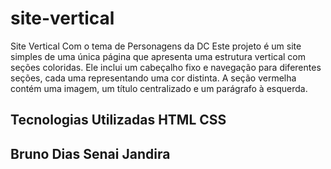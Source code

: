 # site-vertical
Site Vertical Com o tema de Personagens da DC
Este projeto é um site simples de uma única página que apresenta uma estrutura vertical com seções coloridas. Ele inclui um cabeçalho fixo e navegação para diferentes seções, cada uma representando uma cor distinta. A seção vermelha contém uma imagem, um título centralizado e um parágrafo à esquerda.

Tecnologias Utilizadas
HTML
CSS
----------------
Bruno Dias
Senai Jandira
-----------------
